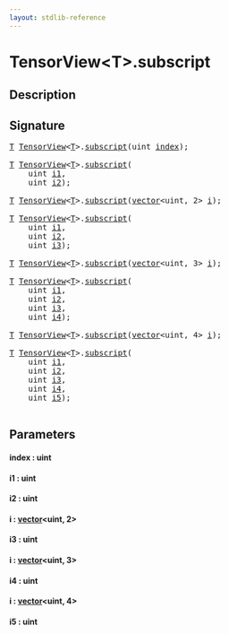 ```yaml
---
layout: stdlib-reference
---
```


# TensorView\<T\>\.subscript

## Description





## Signature 

<pre>
<a href="../types/tensorview-06/index#typeparam-T" class="code_type">T</a> <a href="../types/tensorview-06/index" class="code_type">TensorView</a>&lt;<a href="../types/tensorview-06/index#typeparam-T" class="code_type">T</a>&gt;.<a href="subscript">subscript</a>(<span class="code_keyword">uint</span> <a href="subscript#decl-index" class="code_param">index</a>);

<a href="../types/tensorview-06/index#typeparam-T" class="code_type">T</a> <a href="../types/tensorview-06/index" class="code_type">TensorView</a>&lt;<a href="../types/tensorview-06/index#typeparam-T" class="code_type">T</a>&gt;.<a href="subscript">subscript</a>(
    <span class="code_keyword">uint</span> <a href="subscript#decl-i1" class="code_param">i1</a>,
    <span class="code_keyword">uint</span> <a href="subscript#decl-i2" class="code_param">i2</a>);

<a href="../types/tensorview-06/index#typeparam-T" class="code_type">T</a> <a href="../types/tensorview-06/index" class="code_type">TensorView</a>&lt;<a href="../types/tensorview-06/index#typeparam-T" class="code_type">T</a>&gt;.<a href="subscript">subscript</a>(<a href="../types/vector/index" class="code_type">vector</a>&lt;<span class="code_keyword">uint</span>, 2&gt; <a href="subscript#decl-i" class="code_param">i</a>);

<a href="../types/tensorview-06/index#typeparam-T" class="code_type">T</a> <a href="../types/tensorview-06/index" class="code_type">TensorView</a>&lt;<a href="../types/tensorview-06/index#typeparam-T" class="code_type">T</a>&gt;.<a href="subscript">subscript</a>(
    <span class="code_keyword">uint</span> <a href="subscript#decl-i1" class="code_param">i1</a>,
    <span class="code_keyword">uint</span> <a href="subscript#decl-i2" class="code_param">i2</a>,
    <span class="code_keyword">uint</span> <a href="subscript#decl-i3" class="code_param">i3</a>);

<a href="../types/tensorview-06/index#typeparam-T" class="code_type">T</a> <a href="../types/tensorview-06/index" class="code_type">TensorView</a>&lt;<a href="../types/tensorview-06/index#typeparam-T" class="code_type">T</a>&gt;.<a href="subscript">subscript</a>(<a href="../types/vector/index" class="code_type">vector</a>&lt;<span class="code_keyword">uint</span>, 3&gt; <a href="subscript#decl-i" class="code_param">i</a>);

<a href="../types/tensorview-06/index#typeparam-T" class="code_type">T</a> <a href="../types/tensorview-06/index" class="code_type">TensorView</a>&lt;<a href="../types/tensorview-06/index#typeparam-T" class="code_type">T</a>&gt;.<a href="subscript">subscript</a>(
    <span class="code_keyword">uint</span> <a href="subscript#decl-i1" class="code_param">i1</a>,
    <span class="code_keyword">uint</span> <a href="subscript#decl-i2" class="code_param">i2</a>,
    <span class="code_keyword">uint</span> <a href="subscript#decl-i3" class="code_param">i3</a>,
    <span class="code_keyword">uint</span> <a href="subscript#decl-i4" class="code_param">i4</a>);

<a href="../types/tensorview-06/index#typeparam-T" class="code_type">T</a> <a href="../types/tensorview-06/index" class="code_type">TensorView</a>&lt;<a href="../types/tensorview-06/index#typeparam-T" class="code_type">T</a>&gt;.<a href="subscript">subscript</a>(<a href="../types/vector/index" class="code_type">vector</a>&lt;<span class="code_keyword">uint</span>, 4&gt; <a href="subscript#decl-i" class="code_param">i</a>);

<a href="../types/tensorview-06/index#typeparam-T" class="code_type">T</a> <a href="../types/tensorview-06/index" class="code_type">TensorView</a>&lt;<a href="../types/tensorview-06/index#typeparam-T" class="code_type">T</a>&gt;.<a href="subscript">subscript</a>(
    <span class="code_keyword">uint</span> <a href="subscript#decl-i1" class="code_param">i1</a>,
    <span class="code_keyword">uint</span> <a href="subscript#decl-i2" class="code_param">i2</a>,
    <span class="code_keyword">uint</span> <a href="subscript#decl-i3" class="code_param">i3</a>,
    <span class="code_keyword">uint</span> <a href="subscript#decl-i4" class="code_param">i4</a>,
    <span class="code_keyword">uint</span> <a href="subscript#decl-i5" class="code_param">i5</a>);

</pre>

## Parameters

####  <a id="decl-index"></a>index  : uint
####  <a id="decl-i1"></a>i1  : uint
####  <a id="decl-i2"></a>i2  : uint
####  <a id="decl-i"></a>i  : [vector](../types/vector/index)\<uint, 2\>
####  <a id="decl-i3"></a>i3  : uint
####  <a id="decl-i"></a>i  : [vector](../types/vector/index)\<uint, 3\>
####  <a id="decl-i4"></a>i4  : uint
####  <a id="decl-i"></a>i  : [vector](../types/vector/index)\<uint, 4\>
####  <a id="decl-i5"></a>i5  : uint


